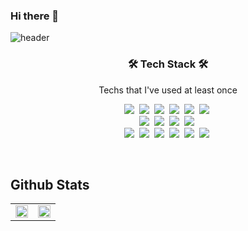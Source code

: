### Hi there 👋
![header](https://capsule-render.vercel.app/api?type=soft&color=auto&height=150&section=header&text=Min-Jae,Kim&fontSize=70&animation=twinkling)

<h3 align="center">🛠 Tech Stack 🛠</h3>

<p align="center"> Techs that I've used at least once </p>

<p align="center">
  <img src="https://img.shields.io/badge/Python-3766AB?style=flat-square&logo=Python&logoColor=white"/></a>&nbsp 
  <img src="https://img.shields.io/badge/Javascript-ffb13b?style=flat-square&logo=javascript&logoColor=white"/></a>&nbsp
  <img src="https://img.shields.io/badge/R-2367b9?style=flat-square&logo=R&logoColor=white"/></a>&nbsp 
  <img src="https://img.shields.io/badge/C++-00599C?style=flat-square&logo=C%2B%2B&logoColor=white"/></a>&nbsp 
  <img src="https://img.shields.io/badge/C-A8B9CC?style=flat-square&logo=C&logoColor=white"/></a>&nbsp 
  <img src="https://img.shields.io/badge/Java-e75253?style=flat-square&logo=Java&logoColor=white"/></a>&nbsp 
  <br>
  <img src="https://img.shields.io/badge/css-1572B6?style=flat-square&logo=css3&logoColor=white"/></a>&nbsp 
  <img src="https://img.shields.io/badge/HTML-dd4b25?style=flat-square&logo=html5&logoColor=white"/></a>&nbsp 
  <img src="https://img.shields.io/badge/React-5ed3f3?style=flat-square&logo=react&logoColor=white"/></a>&nbsp 
  <img src="https://img.shields.io/badge/Vue.js-3fb27f?style=flat-square&logo=Vue.js&logoColor=white"/></a>&nbsp 
  <br>
  <img src="https://img.shields.io/badge/Android Studio-4ee88e?style=flat-square&logo=androidstudio&logoColor=white"/></a>&nbsp 
  <img src="https://img.shields.io/badge/Django-043829?style=flat-square&logo=Django&logoColor=white"/></a>&nbsp 
  <img src="https://img.shields.io/badge/SQLite-023a56?style=flat-square&logo=sqlite&logoColor=white"/></a>&nbsp 
  <img src="https://img.shields.io/badge/HyperledgerFabric-DB3552?style=flat-square&logo=Hulu&logoColor=white"/></a>&nbsp 
  <img src="https://img.shields.io/badge/aws-333664?style=flat-square&logo=amazon-aws&logoColor=white"/></a>&nbsp 
  <img src="https://img.shields.io/badge/elasticsearch-005571?style=flat-square&logo=elasticsearch&logoColor=white"/></a>&nbsp 
</p>

<br>

## Github Stats  
<table><tr><td valign="top" width="50%">

<img src="https://github-readme-stats.vercel.app/api?username=Min-JAEKIM&show_icons=true&count_private=true&hide_border=true" align="center" style="width: 100%" />

</td><td valign="top" width="50%">

<img src="https://github-readme-stats.vercel.app/api/top-langs/?username=MIN-JAEKIM&hide_border=true&layout=compact" align="center" style="width: 100%" />

</td></tr></table>  

<br/>  
  
<br>
